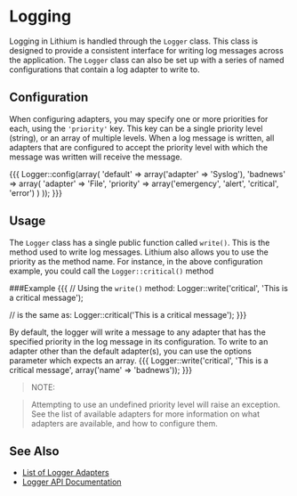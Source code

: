 # Logging

Logging in Lithium is handled through the `Logger` class.  This class is designed to provide a consistent interface for writing log messages across the application.  The `Logger` class can also be set up with a series of named configurations that contain a log adapter to write to.

## Configuration

When configuring adapters, you may specify one or more priorities for each, using the `'priority'` key. This key can be a single priority level (string), or an array of multiple levels. When a log message is written, all adapters that are configured to accept the priority level with which the message was written will receive the message.

{{{
Logger::config(array(
	'default' => array('adapter' => 'Syslog'),
 	'badnews' => array(
 		'adapter' => 'File',
 		'priority' => array('emergency', 'alert', 'critical', 'error')
 	)
 ));
 }}}

## Usage

The `Logger` class has a single public function called `write()`.  This is the method used to write log messages.  Lithium also allows you to use the priority as the method name.  For instance, in the above configuration example, you could call the `Logger::critical()` method

###Example
{{{
// Using the `write()` method:
Logger::write('critical', 'This is a critical message');

// is the same as:
Logger::critical('This is a critical message');
}}}

By default, the logger will write a message to any adapter that has the specified priority in the log message in its configuration.  To write to an adapter other than the default adapter(s), you can use the options parameter which expects an array.
{{{
Logger::write('critical', 'This is a critical message', array('name' => 'badnews'));
}}}

> NOTE:

>Attempting to use an undefined priority level will raise an exception. See the list of available adapters for more information on what adapters are available, and how to configure them.

## See Also
* [List of Logger Adapters](/docs/lithium/analysis/logger/adapter)
* [Logger API Documentation](/docs/lithium/analysis/Logger)